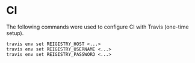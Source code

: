 # CI

The following commands were used to configure CI with Travis (one-time setup).

```shell
travis env set REIGISTRY_HOST <...>
travis env set REIGISTRY_USERNAME <...>
travis env set REIGISTRY_PASSWORD <...>
```
